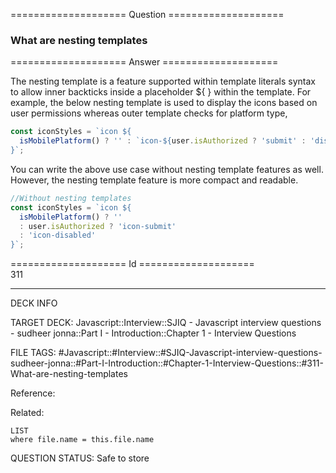 ==================== Question ====================  

### What are nesting templates  

==================== Answer ====================  

The nesting template is a feature supported within template literals syntax to
allow inner backticks inside a placeholder ${ } within the template. For
example, the below nesting template is used to display the icons based on user
permissions whereas outer template checks for platform type,

```javascript
const iconStyles = `icon ${
  isMobilePlatform() ? '' : `icon-${user.isAuthorized ? 'submit' : 'disabled'}`
}`;
```

You can write the above use case without nesting template features as well.
However, the nesting template feature is more compact and readable.

```javascript
//Without nesting templates
const iconStyles = `icon ${
  isMobilePlatform() ? ''
  : user.isAuthorized ? 'icon-submit'
  : 'icon-disabled'
}`;
```

==================== Id ====================  
311

---

DECK INFO

TARGET DECK: Javascript::Interview::SJIQ - Javascript interview questions - sudheer jonna::Part I - Introduction::Chapter 1 - Interview Questions

FILE TAGS: #Javascript::#Interview::#SJIQ-Javascript-interview-questions-sudheer-jonna::#Part-I-Introduction::#Chapter-1-Interview-Questions::#311-What-are-nesting-templates

Reference:

Related:

```dataview
LIST
where file.name = this.file.name
```

QUESTION STATUS: Safe to store
